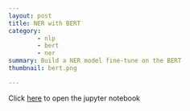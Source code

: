 ```yaml
---
layout: post
title: NER with BERT
category:
        - nlp
        - bert
        - ner
summary: Build a NER model fine-tune on the BERT
thumbnail: bert.png

---
```


Click <a href="https://colab.research.google.com/github/PhaneendraGunda/PhaneendraGunda.github.io/blob/master/notebooks/NER_Bert_Transformers.ipynb" target="_blank">here</a> to open the jupyter notebook 



